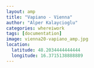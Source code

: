 ```yaml
---
layout: amp
title: "Vapiano - Vienna"
author: "Alper Kalaycioglu"
categories: whereiwork
tags: [documentation]
image: vienna20-vapiano_amp.jpg
location:
  latitude: 48.2034444444444
  longitude: 16.3715138888889
---
```

